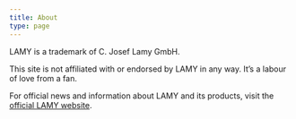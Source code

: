 ```yaml
---
title: About
type: page
---
```


LAMY is a trademark of C. Josef Lamy GmbH.

This site is not affiliated with or endorsed by LAMY in any way.
It’s a labour of love from a fan.

For official news and information about LAMY and its products,
visit the [official LAMY website](https://www.lamy.com/).
